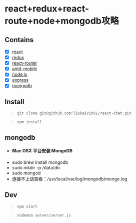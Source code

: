 # react+redux+react-route+node+mongodb攻略

## Contains

- [x] [react](https://reactjs.org/)
- [x] [redux](http://cn.redux.js.org/)
- [x] [react-router](http://www.ruanyifeng.com/blog/2016/05/react_router.html?utm_source=tool.lu)
- [x] [antd-mobile](https://mobile.ant.design)
- [x] [node.js](http://nodejs.cn/)
- [x] [express](http://www.expressjs.com.cn/)
- [x] [mongodb](http://www.runoob.com/mongodb/mongodb-tutorial.html)

## Install

> `git clone git@github.com:liukaixin01/react-chat.git`

> `npm install`

## mongodb

- #### Mac OSX 平台安装 MongoDB
- sudo brew install mongodb
- sudo mkdir -p /data/db
- sudo mongod
- 连接不上请查看：/usr/local/var/log/mongodb/mongo.log

## Dev

> `npm start`

> `nodemon server/server.js`